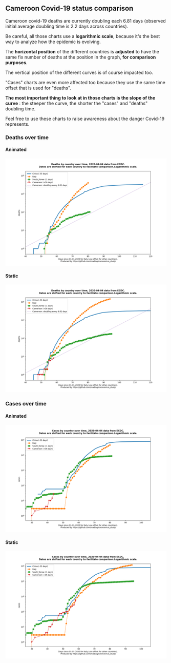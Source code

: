 ## Cameroon Covid-19 status comparison 

Cameroon covid-19 deaths are currently doubling each 6.81 days (observed initial average doubling time is 2.2 days across countries).



Be careful, all those charts use a **logarithmic scale**, because it's the best way to analyze how the epidemic is evolving.
 
The **horizontal position** of the different countries is **adjusted** to have the same fix number of deaths at the position in the graph, **for comparison purposes**.

The vertical position of the different curves is of course impacted too.

"Cases" charts are even more affected too because they use the same time offset that is used for "deaths".

**The most important thing to look at in those charts is the slope of the curve** : the steeper the curve, the shorter the "cases" and "deaths" doubling time.

Feel free to use these charts to raise awareness about the danger Covid-19 represents. 


 
### Deaths over time
 
#### Animated
![Cameroon covid-19 deaths animated chart](https://raw.githubusercontent.com/madlag/coronavirus_study/master/notebooks/graphs/2020-04-04/countries/Cameroon/2020-04-04_Cameroon_deaths.gif "Cameroon covid-19 deaths animated chart")   
 
#### Static
![Cameroon covid-19 deaths static chart](https://raw.githubusercontent.com/madlag/coronavirus_study/master/notebooks/graphs/2020-04-04/countries/Cameroon/2020-04-04_Cameroon_deaths.png "Cameroon covid-19 deaths static chart")   

 
### Cases over time
 
#### Animated
![Cameroon covid-19 cases animated chart](https://raw.githubusercontent.com/madlag/coronavirus_study/master/notebooks/graphs/2020-04-04/countries/Cameroon/2020-04-04_Cameroon_cases.gif "Cameroon covid-19 cases animated chart")   
 
#### Static
![Cameroon covid-19 cases static chart](https://raw.githubusercontent.com/madlag/coronavirus_study/master/notebooks/graphs/2020-04-04/countries/Cameroon/2020-04-04_Cameroon_cases.png "Cameroon covid-19 cases static chart")   

